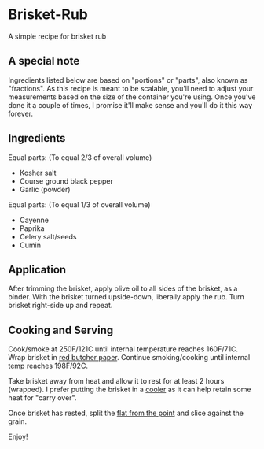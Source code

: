 # Brisket-Rub
A simple recipe for brisket rub

## A special note
Ingredients listed below are based on "portions" or "parts", also known as "fractions". As this recipe is meant to be scalable, you'll need to adjust your measurements based on the size of the container you're using. Once you've done it a couple of times, I promise it'll make sense and you'll do it this way forever. 

## Ingredients

Equal parts:
(To equal 2/3 of overall volume)

- Kosher salt
- Course ground black pepper
- Garlic (powder)

Equal parts:
(To equal 1/3 of overall volume)

- Cayenne
- Paprika
- Celery salt/seeds
- Cumin

## Application
After trimming the brisket, apply olive oil to all sides of the brisket, as a binder. With the brisket turned upside-down, liberally apply the rub. Turn brisket right-side up and repeat. 

## Cooking and Serving

Cook/smoke at 250F/121C until internal temperature reaches 160F/71C. Wrap brisket in [red butcher paper](https://www.amazon.com/Pink-Kraft-Butcher-Paper-Roll/dp/B0776JH663/ref=sr_1_1_sspa?crid=3HKYBMLBLLXK6&keywords=red+butcher+paper&qid=1572289124&sprefix=red+butcher%2Caps%2C166&sr=8-1-spons&psc=1&spLa=ZW5jcnlwdGVkUXVhbGlmaWVyPUExWEhSVVE2WUZEMkNKJmVuY3J5cHRlZElkPUEwODE0MDg2UjlGQkxWR1I1STQ3JmVuY3J5cHRlZEFkSWQ9QTA4Nzc3MzMyRTlTWFA4UjBSNkxFJndpZGdldE5hbWU9c3BfYXRmJmFjdGlvbj1jbGlja1JlZGlyZWN0JmRvTm90TG9nQ2xpY2s9dHJ1ZQ==). Continue smoking/cooking until internal temp reaches 198F/92C. 

Take brisket away from heat and allow it to rest for at least 2 hours (wrapped). I prefer putting the brisket in a [cooler](https://www.amazon.com/Coleman-Performance-Cooler-48-Quart-Blue/dp/B0000DH4LT/ref=sr_1_4?dchild=1&keywords=cooler&qid=1572289366&sr=8-4) as it can help retain some heat for "carry over". 

Once brisket has rested, split the [flat from the point](https://www.smoker-cooking.com/whole-beef-brisket.html) and slice against the grain. 

Enjoy!

